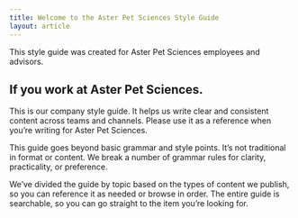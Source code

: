 ```yaml
---
title: Welcome to the Aster Pet Sciences Style Guide
layout: article
---
```


This style guide was created for Aster Pet Sciences employees and advisors. 
## If you work at Aster Pet Sciences.

This is our company style guide. It helps us write clear and consistent content across teams and channels. Please use it as a reference when you’re writing for Aster Pet Sciences.

This guide goes beyond basic grammar and style points. It’s not traditional in format or content. We break a number of grammar rules for clarity, practicality, or preference.

We’ve divided the guide by topic based on the types of content we publish, so you can reference it as needed or browse in order. The entire guide is searchable, so you can go straight to the item you’re looking for.


